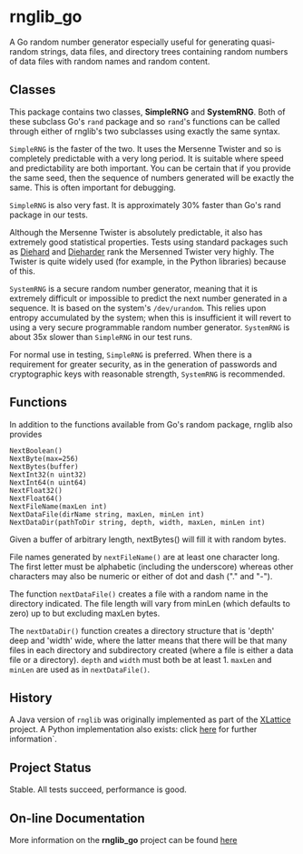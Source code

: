 # rnglib_go

A Go random number generator especially useful for generating
quasi-random strings, data files, and directory trees containing
random numbers of data files with random names and random content.

## Classes

This package contains two classes, **SimpleRNG** and **SystemRNG**.
Both of these subclass Go's `rand` package and so `rand`'s functions
can be called through either of rnglib's two subclasses using
exactly the same syntax.

`SimpleRNG` is the faster of the two.  It uses the Mersenne
Twister and so is completely predictable with a very long period.
It is suitable where speed and predictability are both important.
You can be certain that if you provide the same seed, then
the sequence of numbers generated will be exactly the same.  This is
often important for debugging.

`SimpleRNG` is also very fast.  It is approximately 30% faster
than Go's rand package in our tests.

Although the Mersenne Twister is absolutely predictable, it also has
extremely good statistical properties.  Tests using standard
packages such as [Diehard](http://en.wikipedia.org/wiki/Diehard_tests)
and [Dieharder](http://www.phy.duke.edu/~rgb/General/dieharder.php) rank
the Mersenned Twister very highly.  The Twister is quite widely used
(for example, in the Python libraries) because of this.

`SystemRNG` is a secure random number generator, meaning that it is
extremely difficult or impossible to predict the next number
generated in a sequence.  It is based on the system's `/dev/urandom`.
This relies upon entropy accumulated by the system; when
this is insufficient it will revert to using a very secure
programmable random number generator.  `SystemRNG` is about 35x
slower than `SimpleRNG` in our test runs.

For normal use in testing, `SimpleRNG` is preferred.  When there is
a requirement for greater security, as in the generation of passwords
and cryptographic keys with reasonable strength, `SystemRNG` is recommended.

## Functions

In addition to the functions available from Go's random package,
rnglib also provides

	NextBoolean()
	NextByte(max=256)
	NextBytes(buffer)
	NextInt32(n uint32)
	NextInt64(n uint64)
	NextFloat32()
	NextFloat64()
	NextFileName(maxLen int)
	NextDataFile(dirName string, maxLen, minLen int)
	NextDataDir(pathToDir string, depth, width, maxLen, minLen int)

Given a buffer of arbitrary length, nextBytes() will fill it with random
bytes.

File names generated by `nextFileName()` are at least one character long.
The first letter must be alphabetic (including the underscore)
whereas other characters may also be numeric or either of dot and dash
("." and "-").

The function `nextDataFile()` creates a file with a random name in the
directory indicated.  The file length will vary from minLen (which
defaults to zero) up to but excluding maxLen bytes.

The `nextDataDir()` function creates a directory structure that is
'depth' deep and 'width' wide, where the latter means that there
will be that many files in each directory and subdirectory created
(where a file is either a data file or a directory). `depth` and
`width` must both be at least 1.  `maxLen` and `minLen` are used as in
`nextDataFile()`.

## History

A Java version of `rnglib` was originally implemented as part of the
[XLattice](http://www.xlattice.org)
project.  A Python implementation also exists: click
[here](https://jddixon.github.io/rnglib)
for further information`.

## Project Status

Stable.  All tests succeed, performance is good.

## On-line Documentation

More information on the **rnglib_go** project can be found
[here](https://jddixon.github.io/rnglib_go)
